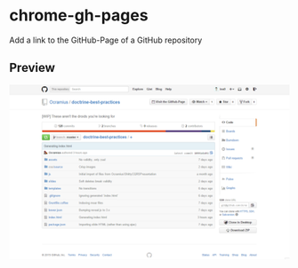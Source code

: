 # chrome-gh-pages
Add a link to the GitHub-Page of a GitHub repository

## Preview
![preview](https://raw.githubusercontent.com/ins0/chrome-gh-pages/master/preview.png)
